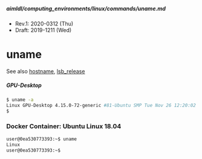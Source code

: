 ##### aimldl/computing_environments/linux/commands/uname.md
* Rev.1: 2020-0312 (Thu)
* Draft: 2019-1211 (Wed)
# uname
See also [hostname](#hostname.md), [lsb_release](#lsb_release.md)
##### GPU-Desktop
```bash
$ uname -a
Linux GPU-Desktop 4.15.0-72-generic #81-Ubuntu SMP Tue Nov 26 12:20:02 UTC 2019 x86_64 x86_64 x86_64 GNU/Linux
$
```
### Docker Container: Ubuntu Linux 18.04
```bash
user@0ea530773393:~$ uname
Linux
user@0ea530773393:~$
```
